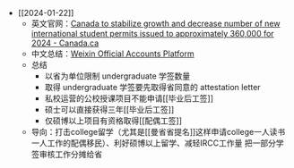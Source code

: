 
- [[2024-01-22]] 
	- 英文官网：[Canada to stabilize growth and decrease number of new international student permits issued to approximately 360,000 for 2024 - Canada.ca](https://www.canada.ca/en/immigration-refugees-citizenship/news/2024/01/canada-to-stabilize-growth-and-decrease-number-of-new-international-student-permits-issued-to-approximately-360000-for-2024.html)
	- 中文总结：[Weixin Official Accounts Platform](https://mp.weixin.qq.com/s/Q56PDIcSKPh1sSm4RWOHQw)
	- 总结
		- 以省为单位限制 undergraduate 学签数量
		- 取得 undergraduate 学签要先取得省同意的 attestation letter
		- 私校运营的公校授课项目不能申请[[毕业后工签]]
		- 硕士可以直接获得三年[[毕业后工签]]
		- 仅硕博以上项目有资格取得[[配偶工签]]
	- 导向：打击college留学（尤其是[[曼省省提名]]这样申请college一人读书一人工作的配偶移民）、利好硕博以上留学、减轻IRCC工作量 把一部分学签审核工作分摊给省